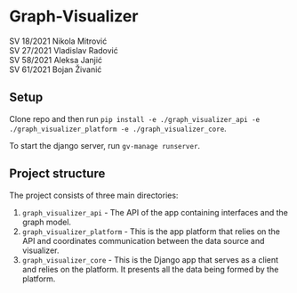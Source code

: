 # Graph-Visualizer <br>
SV 18/2021 Nikola Mitrović <br>
SV 27/2021 Vladislav Radović <br>
SV 58/2021 Aleksa Janjić <br>
SV 61/2021 Bojan Živanić

## Setup
Clone repo and then run `pip install -e ./graph_visualizer_api -e ./graph_visualizer_platform -e ./graph_visualizer_core`.

To start the django server, run `gv-manage runserver`.

## Project structure
The project consists of three main directories:
1. `graph_visualizer_api` - The API of the app containing interfaces and the graph model.
2. `graph_visualizer_platform` - This is the app platform that relies on the API and coordinates communication between the data source and visualizer.
3. `graph_visualizer_core` - This is the Django app that serves as a client and relies on the platform. It presents all the data being formed by the platform.